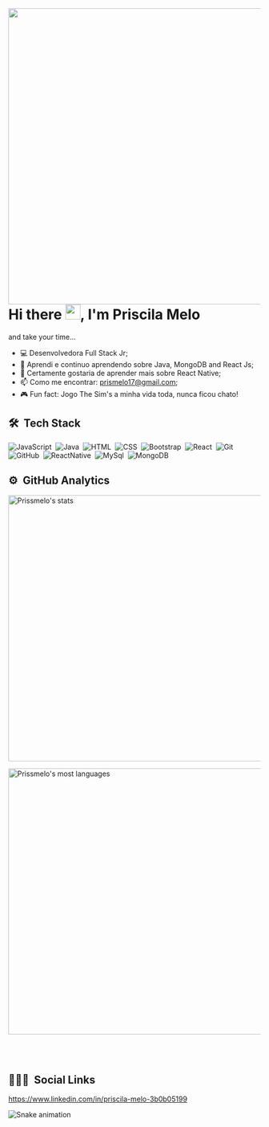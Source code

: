 

<img align="right" height="590em" src=""/>

<h1 align="left">Hi there <img src="https://raw.githubusercontent.com/kaueMarques/kaueMarques/master/hi.gif" width="30px">, I'm Priscila Melo</h1>
<p align="left">  </p>

and take your time...
- 💻 Desenvolvedora Full Stack Jr;
- 👾 Aprendi e continuo aprendendo sobre Java, MongoDB and React Js;
- 🌱 Certamente gostaria de aprender mais sobre  React Native;
- 📫 Como me encontrar: prismelo17@gmail.com;
- 🎮 Fun fact: Jogo The Sim's a minha vida toda, nunca ficou chato!





## 🛠 &nbsp;Tech Stack

![JavaScript](https://img.shields.io/badge/-JavaScript-05122A?style=for-the-badge&logo=javascript)&nbsp;
![Java](https://img.shields.io/badge/-Java-05122A?style=for-the-badge&logo=java)&nbsp;
![HTML](https://img.shields.io/badge/-HTML-05122A?style=for-the-badge&logo=HTML5)&nbsp;
![CSS](https://img.shields.io/badge/-CSS-05122A?style=for-the-badge&logo=CSS3&logoColor=1572B6)&nbsp;
![Bootstrap](https://img.shields.io/badge/-Bootstrap-05122A?style=for-the-badge&logo=bootstrap)&nbsp;
![React](https://img.shields.io/badge/-React-05122A?style=for-the-badge&logo=react)&nbsp;
![Git](https://img.shields.io/badge/-Git-05122A?style=for-the-badge&logo=git)&nbsp;
![GitHub](https://img.shields.io/badge/-GitHub-05122A?style=for-the-badge&logo=github)&nbsp;
![ReactNative](https://img.shields.io/badge/-ReactNative-05122A?style=for-the-badge&logo=react)&nbsp;
![MySql](https://img.shields.io/badge/-MySql-05122A?style=for-the-badge&logo=mysql)&nbsp;
![MongoDB](https://img.shields.io/badge/-MongoDB-05122A?style=for-the-badge&logo=mongodb)&nbsp;



## ⚙️ &nbsp;GitHub Analytics

<p align="left" >
<img width="530em" src="https://github-readme-stats.vercel.app/api?username=Prissmelo&show_icons=true&theme=vision-friendly-dark" alt="Prissmelo's stats"/>
 </p>
 <p aling="right">
<img width="530em" src="https://github-readme-stats.vercel.app/api/top-langs/?username=Prissmelo&layout=compact&theme=vision-friendly-dark" alt="Prissmelo's most languages"/>
</p>

<br><br>





## 👩🏽‍🦱 &nbsp;Social Links

https://www.linkedin.com/in/priscila-melo-3b0b05199


![Snake animation](https://github.com/Prissmelo/Prissmelo/blog/output/github-contribution-grid-snake.svg)

